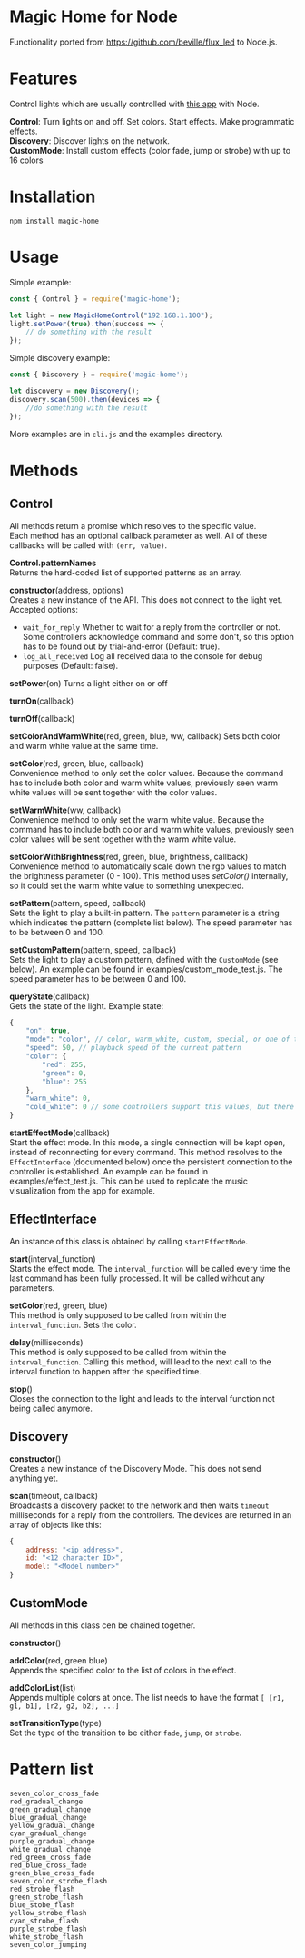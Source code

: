 # Magic Home for Node

Functionality ported from https://github.com/beville/flux_led to Node.js.

# Features
Control lights which are usually controlled with [this app](https://itunes.apple.com/us/app/magic-home-wifi/id944574066?mt=8) with Node.

**Control**: Turn lights on and off. Set colors. Start effects. Make programmatic effects.  
**Discovery**: Discover lights on the network.  
**CustomMode**: Install custom effects (color fade, jump or strobe) with up to 16 colors

# Installation

```
npm install magic-home
```

# Usage

Simple example:

```javascript
const { Control } = require('magic-home');

let light = new MagicHomeControl("192.168.1.100");
light.setPower(true).then(success => {
	// do something with the result
});
```

Simple discovery example:

```javascript
const { Discovery } = require('magic-home');

let discovery = new Discovery();
discovery.scan(500).then(devices => {
	//do something with the result
});
```

More examples are in `cli.js` and the examples directory.

# Methods

## Control

All methods return a promise which resolves to the specific value.  
Each method has an optional callback parameter as well. All of these callbacks will be called with `(err, value)`.

**Control.patternNames**  
Returns the hard-coded list of supported patterns as an array.

**constructor**(address, options)  
Creates a new instance of the API. This does not connect to the light yet.  
Accepted options:
- `wait_for_reply` Whether to wait for a reply from the controller or not. Some controllers acknowledge command and some don't, so this option has to be found out by trial-and-error (Default: true).
- `log_all_received` Log all received data to the console for debug purposes (Default: false).

**setPower**(on)
Turns a light either on or off

**turnOn**(callback)

**turnOff**(callback)

**setColorAndWarmWhite**(red, green, blue, ww, callback)
Sets both color and warm white value at the same time.

**setColor**(red, green, blue, callback)  
Convenience method to only set the color values.
Because the command has to include both color and warm white values, previously seen warm white values will be sent together with the color values.

**setWarmWhite**(ww, callback)  
Convenience method to only set the warm white value.
Because the command has to include both color and warm white values, previously seen color values will be sent together with the warm white value.

**setColorWithBrightness**(red, green, blue, brightness, callback)  
Convenience method to automatically scale down the rgb values to match the brightness parameter (0 - 100).
This method uses _setColor()_ internally, so it could set the warm white value to something unexpected.

**setPattern**(pattern, speed, callback)  
Sets the light to play a built-in pattern. The `pattern` parameter is a string which indicates the pattern (complete list below). The speed parameter has to be between 0 and 100.

**setCustomPattern**(pattern, speed, callback)  
Sets the light to play a custom pattern, defined with the `CustomMode` (see below). An example can be found in examples/custom_mode_test.js. The speed parameter has to be between 0 and 100.

**queryState**(callback)  
Gets the state of the light. Example state:

```javascript
{
	"on": true,
	"mode": "color", // color, warm_white, custom, special, or one of the built-in patterns
	"speed": 50, // playback speed of the current pattern
	"color": {
		"red": 255,
		"green": 0,
		"blue": 255
	},
	"warm_white": 0,
	"cold_white": 0 // some controllers support this values, but there is currently no way to set it with this library
}
```

**startEffectMode**(callback)  
Start the effect mode. In this mode, a single connection will be kept open, instead of reconnecting for every command. This method resolves to the `EffectInterface` (documented below) once the persistent connection to the controller is established. An example can be found in examples/effect_test.js. This can be used to replicate the music visualization from the app for example.

## EffectInterface

An instance of this class is obtained by calling `startEffectMode`.

**start**(interval_function)  
Starts the effect mode. The `interval_function` will be called every time the last command has been fully processed. It will be called without any parameters.

**setColor**(red, green, blue)  
This method is only supposed to be called from within the `interval_function`. Sets the color.

**delay**(milliseconds)  
This method is only supposed to be called from within the `interval_function`. Calling this method, will lead to the next call to the interval function to happen after the specified time.

**stop**()  
Closes the connection to the light and leads to the interval function not being called anymore.

## Discovery

**constructor**()  
Creates a new instance of the Discovery Mode. This does not send anything yet.

**scan**(timeout, callback)  
Broadcasts a discovery packet to the network and then waits `timeout` milliseconds for a reply from the controllers. The devices are returned in an array of objects like this:

```javascript
{
	address: "<ip address>",
	id: "<12 character ID>",
	model: "<Model number>"
}
```

## CustomMode

All methods in this class cen be chained together.

**constructor**()

**addColor**(red, green blue)  
Appends the specified color to the list of colors in the effect.

**addColorList**(list)  
Appends multiple colors at once.
The list needs to have the format `[ [r1, g1, b1], [r2, g2, b2], ...]`

**setTransitionType**(type)  
Set the type of the transition to be either `fade`, `jump`, or `strobe`.

# Pattern list

	seven_color_cross_fade
	red_gradual_change
	green_gradual_change
	blue_gradual_change
	yellow_gradual_change
	cyan_gradual_change
	purple_gradual_change
	white_gradual_change
	red_green_cross_fade
	red_blue_cross_fade
	green_blue_cross_fade
	seven_color_strobe_flash
	red_strobe_flash
	green_strobe_flash
	blue_stobe_flash
	yellow_strobe_flash
	cyan_strobe_flash
	purple_strobe_flash
	white_strobe_flash
	seven_color_jumping

